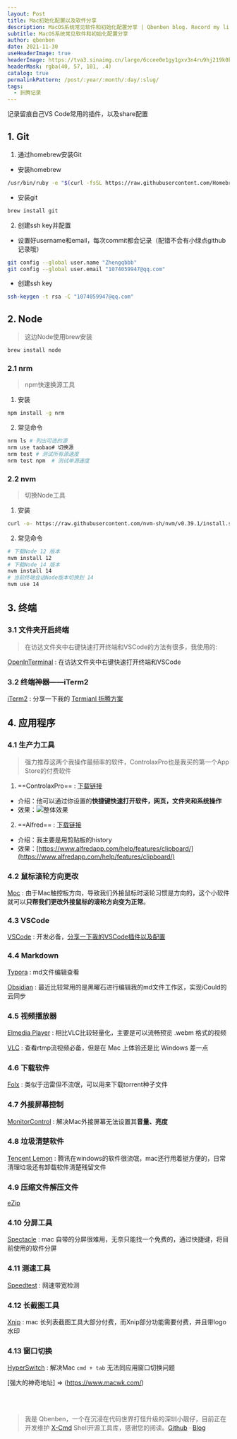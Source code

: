 ```yaml
---
layout: Post
title: Mac初始化配置以及软件分享
description: MacOS系统常见软件和初始化配置分享 | Qbenben blog. Record my life | 在代码世界里打怪升级的小靓仔
subtitle: MacOS系统常见软件和初始化配置分享
author: qbenben
date: 2021-11-30
useHeaderImage: true
headerImage: https://tva3.sinaimg.cn/large/6ccee0e1gy1gxv3n4ru9hj219k0k0769.jpg
headerMask: rgba(40, 57, 101, .4)
catalog: true
permalinkPattern: /post/:year/:month/:day/:slug/
tags:
  - 折腾记录
---
```



记录留痕自己VS Code常用的插件，以及share配置

<!-- more -->
## 1. Git

1. 通过homebrew安装Git

- 安装homebrew

```bash
/usr/bin/ruby -e "$(curl -fsSL https://raw.githubusercontent.com/Homebrew/install/master/install)"
```

- 安装git

```bash
brew install git
```

2. 创建ssh key并配置

- 设置好username和email，每次commit都会记录（配错不会有小绿点github记录哦）

```bash
git config --global user.name "Zhengqbbb"
git config --global user.email "1074059947@qq.com"
```

- 创建ssh key

```bash
ssh-keygen -t rsa -C "1074059947@qq.com"
```

## 2. Node
> 这边Node使用brew安装

```bash
brew install node
```
### 2.1 nrm
> npm快速换源工具
1. 安装

```bash
npm install -g nrm
```
2. 常见命令

```bash
nrm ls # 列出可选的源
nrm use taobao# 切换源
nrm test # 测试所有源速度
nrm test npm  # 测试单源速度
```

### 2.2 nvm
> 切换Node工具
1. 安装

```bash
curl -o- https://raw.githubusercontent.com/nvm-sh/nvm/v0.39.1/install.sh | bash
```
2. 常见命令

```bash
# 下载Node 12 版本
nvm install 12
# 下载Node 14 版本
nvm install 14
# 当前终端会话Node版本切换到 14
nvm use 14
```

## 3. 终端
### 3.1 文件夹开启终端
> 在访达文件夹中右键快速打开终端和VSCode的方法有很多，我使用的:

[OpenInTerminal](https://github.com/Ji4n1ng/OpenInTerminal)
: 在访达文件夹中右键快速打开终端和VSCode


### 3.2 终端神器——iTerm2
[iTerm2](https://iterm2.com/downloads.html)
: 分享一下我的 [Termianl 折腾方案](/docs/play/terminal.html)

## 4. 应用程序

### 4.1 生产力工具
> 强力推荐这两个我操作最频率的软件，ControlaxPro也是我买的第一个App Store的付费软件

1. ==ControlaxPro== : [下载链接](https://macupdater.net/app_updates/appinfo/com.wayhold.Controlax/index.html)
- 介绍：他可以通过你设置的**快捷键快速打开软件，网页，文件夹和系统操作**
- 效果：![整体效果](https://tva1.sinaimg.cn/large/6ccee0e1gy1gxp91blafaj22i415unpd.jpg)

2. ==Alfred== : [下载链接](https://www.macwk.com/soft/alfred-4)
- 介绍：我主要是用剪贴板的history
- 效果：[https://www.alfredapp.com/help/features/clipboard/](https://www.alfredapp.com/help/features/clipboard/)

### 4.2 鼠标滚轮方向更改

[Moc](https://github.com/Caldis/Mos?from=MosApplication&version=3.3.2)
: 由于Mac触控板方向，导致我们外接鼠标时滚轮习惯是方向的，这个小软件就可以**只帮我们更改外接鼠标的滚轮方向变为正常**。
### 4.3 VSCode
[VSCode](https://code.visualstudio.com/)
: 开发必备，[分享一下我的VSCode插件以及配置](/docs/play/vscode.html)
### 4.4 Markdown
[Typora](https://www.typora.io/)
: md文件编辑查看

[Obsidian](https://obsidian.md/)
: 最近比较常用的是黑曜石进行编辑我的md文件工作区，实现iCould的云同步

### 4.5 视频播放器
[Elmedia Player](https://www.elmedia-video-player.com/)
: 相比VLC比较轻量化，主要是可以流畅预览 .webm 格式的视频

[VLC](https://www.videolan.org/)
: 查看rtmp流视频必备，但是在 Mac 上体验还是比 Windows 差一点

### 4.6 下载软件

[Folx](https://www.mac-downloader.com/)
: 类似于迅雷但不流氓，可以用来下载torrent种子文件
### 4.7 外接屏幕控制

[MonitorControl](https://github.com/MonitorControl/MonitorControl)
: 解决Mac外接屏幕无法设置其**音量、亮度**

### 4.8 垃圾清楚软件

[Tencent Lemon](https://lemon.qq.com/)
: 腾讯在windows的软件很流氓，mac还行用着挺方便的，日常清理垃圾还有卸载软件清楚残留文件

### 4.9 压缩文件解压文件
[eZip](https://ezip.awehunt.com/)

### 4.10 分屏工具

[Spectacle](https://www.spectacleapp.com/)
: mac 自带的分屏很难用，无奈只能找一个免费的，通过快捷键，将目前使用的软件分屏

### 4.11 测速工具

[Speedtest](https://www.speedtest.net/apps/mac)
: 网速带宽检测

### 4.12 长截图工具

[Xnip](https://xnipapp.com/)
: mac 长列表截图工具大部分付费，而Xnip部分功能需要付费，并且带logo水印

### 4.13 窗口切换
[HyperSwitch](https://bahoom.com/hyperswitch)
: 解决Mac `cmd + tab` 无法同应用窗口切换问题

[强大的神奇地址] => (https://www.macwk.com/)

<br>
<br>

> 我是 Qbenben，一个在沉浸在代码世界打怪升级的深圳小靓仔，目前正在开发维护 [X-Cmd](https://x-cmd.com/) Shell开源工具库，感谢您的阅读。[Github](https://github.com/Zhengqbbb) · [Blog](https://www.qbenben.com/)